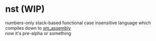 # nst (WIP)

numbers-only stack-based functional case insensitive language which compiles down to <a href="https://github.com/Eldyj/sm">sm_assembly</a><br/>
now it's pre-alpha or something
